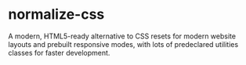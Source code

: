 # normalize-css
A modern, HTML5-ready alternative to CSS resets for modern website layouts and prebuilt responsive modes, with lots of predeclared utilities classes for faster development.
